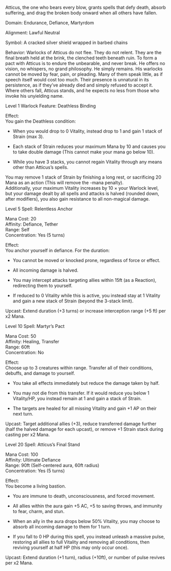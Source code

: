 Atticus, the one who bears every blow, grants spells that defy death, absorb suffering, and drag the broken body onward when all others have fallen.

Domain: Endurance, Defiance, Martyrdom

Alignment: Lawful Neutral

Symbol: A cracked silver shield wrapped in barbed chains

Behavior: Warlocks of Atticus do not flee. They do not relent. They are the final breath held at the brink, the clenched teeth beneath ruin. To form a pact with Atticus is to endure the unbearable, and never break. He offers no vision, no whispers, no grand philosophy. He simply remains. His warlocks cannot be moved by fear, pain, or pleading. Many of them speak little, as if speech itself would cost too much. Their presence is unnatural in its persistence, as if they’ve already died and simply refused to accept it. Where others fall, Atticus stands, and he expects no less from those who invoke his unyielding name.

Level 1 Warlock Feature: Deathless Binding

Effect:  
You gain the Deathless condition:

- When you would drop to 0 Vitality, instead drop to 1 and gain 1 stack of Strain (max 3).
    
- Each stack of Strain reduces your maximum Mana by 10 and causes you to take double damage (This cannot make your mana go below 10).
    
- While you have 3 stacks, you cannot regain Vitality through any means other than Atticus’s spells.
    

You may remove 1 stack of Strain by finishing a long rest, or sacrificing 20 Mana as an action (This will remove the -mana penalty).  
Additionally, your maximum Vitality increases by 10 × your Warlock level, but your damage dealt by all spells and attacks is halved (rounded down, after modifiers), you also gain resistance to all non-magical damage.

Level 5 Spell: Relentless Anchor

Mana Cost: 20  
Affinity: Defiance, Tether  
Range: Self  
Concentration: Yes (5 turns)

Effect:  
You anchor yourself in defiance. For the duration:

- You cannot be moved or knocked prone, regardless of force or effect.
    
- All incoming damage is halved.
    
- You may intercept attacks targeting allies within 15ft (as a Reaction), redirecting them to yourself.
    
- If reduced to 0 Vitality while this is active, you instead stay at 1 Vitality and gain a new stack of Strain (beyond the 3-stack limit).
    

Upcast: Extend duration (+3 turns) or increase interception range (+5 ft) per x2 Mana.

Level 10 Spell: Martyr’s Pact

Mana Cost: 50  
Affinity: Healing, Transfer  
Range: 60ft  
Concentration: No

Effect:  
Choose up to 3 creatures within range. Transfer all of their conditions, debuffs, and damage to yourself.

- You take all effects immediately but reduce the damage taken by half.
    
- You may not die from this transfer. If it would reduce you below 1 Vitality/HP, you instead remain at 1 and gain a stack of Strain.
    
- The targets are healed for all missing Vitality and gain +1 AP on their next turn.
    

Upcast: Target additional allies (+3), reduce transferred damage further (half the halved damage for each upcast), or remove +1 Strain stack during casting per x2 Mana.

Level 20 Spell: Atticus’s Final Stand

Mana Cost: 100  
Affinity: Ultimate Defiance  
Range: 90ft (Self-centered aura, 60ft radius)  
Concentration: Yes (5 turns)

Effect:  
You become a living bastion.

- You are immune to death, unconsciousness, and forced movement.
    
- All allies within the aura gain +5 AC, +5 to saving throws, and immunity to fear, charm, and stun.
    
- When an ally in the aura drops below 50% Vitality, you may choose to absorb all incoming damage to them for 1 turn.
    
- If you fall to 0 HP during this spell, you instead unleash a massive pulse, restoring all allies to full Vitality and removing all conditions, then reviving yourself at half HP (this may only occur once).
    

Upcast: Extend duration (+1 turn), radius (+10ft), or number of pulse revives per x2 Mana.